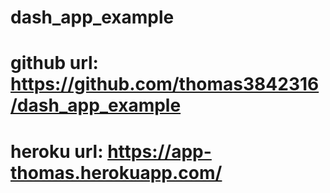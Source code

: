# dash_app_example
# github url: https://github.com/thomas3842316/dash_app_example
# heroku url: https://app-thomas.herokuapp.com/
